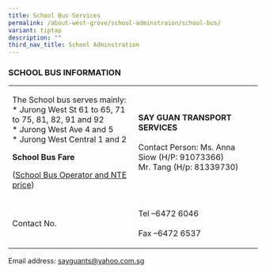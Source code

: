 ```yaml
---
title: School Bus Services
permalink: /about-west-grove/school-adminstraion/school-bus/
variant: tiptap
description: ""
third_nav_title: School Adminstration
---
```

<h3>SCHOOL BUS INFORMATION</h3>
<table>
<tbody>
<tr>
<td rowspan="1" colspan="1">
<p>The School bus serves mainly:
<br>* Jurong West St 61 to 65, 71 to 75, 81, 82, 91 and 92
<br>* Jurong West Ave 4 and 5
<br>* Jurong West Central 1 and 2
<br>
</p>
<p><strong>School Bus Fare</strong>
</p>
<p></p>
<p>(<a href="/files/awarded%20school%20bus%20operator%20and%20nte%20price.pdf" rel="noopener noreferrer nofollow" target="_blank">School Bus Operator and NTE price</a>)</p>
</td>
<td rowspan="1" colspan="1">
<p><strong>SAY GUAN TRANSPORT SERVICES </strong>
<br>
<br>Contact Person: Ms. Anna Siow (H/P: 91073366)
<br>Mr. Tang (H/p: 81339730)</p>
</td>
</tr>
<tr>
<td rowspan="1" colspan="1">
<p>Contact No.</p>
</td>
<td rowspan="1" colspan="1">
<p>Tel –6472 6046
<br>
<br>Fax –6472 6537</p>
</td>
</tr>
</tbody>
</table>
<p>Email address: <a href="mailto:sayguants@yahoo.com.sg" rel="noopener noreferrer nofollow" target="_blank">sayguants@yahoo.com.sg</a>
</p>
<p></p>